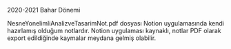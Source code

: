 2020-2021 Bahar Dönemi

NesneYonelimliAnalizveTasarimNot.pdf dosyası Notion uygulamasında kendi hazırlamış olduğum notlardır.
Notion uygulaması kaynaklı, notlar PDF olarak export edildiğinde kaymalar meydana gelmiş olabilir.